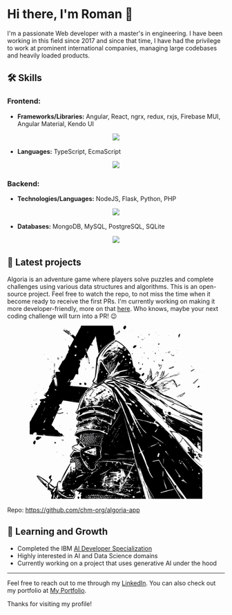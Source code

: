 # Hi there, I'm Roman 👋

I'm a passionate Web developer with a master's in engineering. I have been working in this field since 2017 and since that time, I have had the privilege to work at prominent international companies, managing large codebases and heavily loaded products.

## 🛠 Skills

### Frontend:
- **Frameworks/Libraries:** Angular, React, ngrx, redux, rxjs, Firebase MUI, Angular Material, Kendo UI
<p align="center">
  <a href="https://skillicons.dev">
    <img src="https://skillicons.dev/icons?i=angular,react,redux,rxjs,firebase,mui" />
  </a>
</p>

- **Languages:** TypeScript, EcmaScript
<p align="center">
  <a href="https://skillicons.dev">
    <img src="https://skillicons.dev/icons?i=js,ts,html,css,scss" />
  </a>
</p>

### Backend:
- **Technologies/Languages:** NodeJS, Flask, Python, PHP
<p align="center">
  <a href="https://skillicons.dev">
    <img src="https://skillicons.dev/icons?i=nodejs,flask,python,php" />
  </a>
</p>

- **Databases:** MongoDB, MySQL, PostgreSQL, SQLite
<p align="center">
  <a href="https://skillicons.dev">
    <img src="https://skillicons.dev/icons?i=mongodb,mysql,postgresql,sqlite" />
  </a>
</p>

## 🚀 Latest projects

Algoria is an adventure game where players solve puzzles and complete challenges using various data structures and
algorithms. This is an open-source project. Feel free to watch the repo, to not miss the time when it become ready to receive the first PRs. I'm
currently working on making it more developer-friendly, more on that [here](https://github.com/chm-org/algoria-app?tab=readme-ov-file#is-it-opened-for-contribution-right-now). Who knows,
maybe your next coding challenge will turn into a PR! 😉

<p align="center">
    <img src="./projects/algoria_logo.png" alt="algoria quest logo" width="400"/>
</p>

Repo: https://github.com/chm-org/algoria-app

## 🚀 Learning and Growth

- Completed the IBM [AI Developer Specialization](https://www.coursera.org/account/accomplishments/specialization/9FVADF3E3G6H)
- Highly interested in AI and Data Science domains
- Currently working on a project that uses generative AI under the hood

---

Feel free to reach out to me through my [LinkedIn](https://www.linkedin.com/in/roman-kordas-1933b7a4/). You can also check out my portfolio at [My Portfolio](https://www.upwork.com/freelancers/~012efc0164c4c804ba).

Thanks for visiting my profile!
